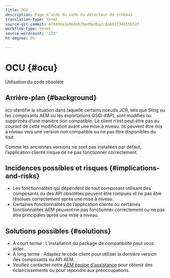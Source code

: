 ```yaml
---
title: OCU
description: Page d’aide du code du détecteur de schémas
translation-type: tm+mt
source-git-commit: 4f94d4a1e0b8eb7bedbedba2c8a683f34655b527
workflow-type: tm+mt
source-wordcount: '173'
ht-degree: 0%

---
```



# OCU {#ocu}

Utilisation du code obsolète

## Arrière-plan {#background}

`OCU` identifie la situation dans laquelle certains noeuds JCR, tels que Sling ou les composants AEM ou les exportations OSGi d’API, sont modifiés ou supprimés d’une manière non compatible. Le client n’est peut-être pas au courant de cette modification avant une mise à niveau. Ils peuvent être mis à niveau vers une version non compatible ou ne pas être disponibles du tout.

Comme les anciennes versions ne sont pas installées par défaut, l’application cliente risque de ne pas fonctionner correctement.

## Incidences possibles et risques {#implications-and-risks}

* Les fonctionnalités qui dépendent de tout composant utilisant des composants ou des API obsolètes peuvent être rompues et ne pas être résolues correctement après une mise à niveau.
* Certaines fonctionnalités de l’application cliente ou certaines fonctionnalités AEM peuvent ne pas fonctionner correctement ou ne pas être principales après une mise à niveau.

## Solutions possibles {#solutions}

* À court terme : L&#39;installation du package de compatibilité peut vous aider.
* À long terme : Adaptez le code client pour utiliser la dernière version des composants ou API AEM.
* Veuillez contacter notre [AEM équipe d&#39;assistance](https://helpx.adobe.com/enterprise/using/support-for-experience-cloud.html) pour obtenir des éclaircissements ou pour répondre aux préoccupations.
